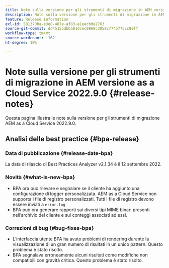 ```yaml
---
title: Note sulla versione per gli strumenti di migrazione in AEM versione as a Cloud Service 2022.9.0
description: Note sulla versione per gli strumenti di migrazione in AEM versione as a Cloud Service 2022.9.0
feature: Release Information
exl-id: 581370ba-e3e8-487e-af83-a1eacbda2763
source-git-commit: dd4515bdbba81dcec0868c3058c7745775cc80ff
workflow-type: tm+mt
source-wordcount: '162'
ht-degree: 10%

---
```


# Note sulla versione per gli strumenti di migrazione in AEM versione as a Cloud Service 2022.9.0 {#release-notes}

Questa pagina illustra le note sulla versione per gli strumenti di migrazione AEM as a Cloud Service 2022.9.0.

## Analisi delle best practice {#bpa-release}

### Data di pubblicazione {#release-date-bpa}

La data di rilascio di Best Practices Analyzer v2.1.34 è il 12 settembre 2022.

### Novità {#what-is-new-bpa}

* BPA ora può rilevare e segnalare se il cliente ha aggiunto una configurazione di logger personalizzata. AEM as a Cloud Service non supporta i file di registro personalizzati. Tutti i file di registro devono essere inviati a `error.log`
* BPA può ora generare rapporti sui diversi tipi MIME binari presenti nell’archivio del cliente e sui conteggi associati ad essi.

### Correzioni di bug {#bug-fixes-bpa}

* L’interfaccia utente BPA ha avuto problemi di rendering durante la visualizzazione di un gran numero di risultati in un unico pattern. Questo problema è stato risolto.
* BPA segnalava erroneamente alcuni risultati come modifiche non compatibili con gravità critica. Questo problema è stato risolto.

